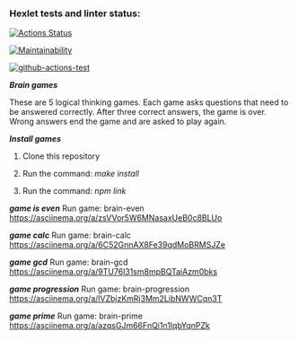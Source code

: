 ### Hexlet tests and linter status:
[![Actions Status](https://github.com/ik0stin/frontend-project-lvl1/workflows/hexlet-check/badge.svg)](https://github.com/ik0stin/frontend-project-lvl1/actions)

[![Maintainability](https://api.codeclimate.com/v1/badges/a99a88d28ad37a79dbf6/maintainability)](https://codeclimate.com/github.com/ik0stin/frontend-project-lvl1)


[![github-actions-test](https://github.com/ik0stin/frontend-project-lvl1/actions/workflows/github-actions-test/badge.svg)](https://github.com/ik0stin/frontend-project-lvl1/actions)


***Brain games***

These are 5 logical thinking games. Each game asks questions that need to be answered correctly. After three correct answers, the game is over. Wrong answers end the game and are asked to play again.


***Install games***

1. Clone this repository

2. Run the command: _make install_

3. Run the command: _npm link_

***game is even***
Run game: brain-even
https://asciinema.org/a/zsVVor5W6MNasaxUeB0c8BLUo

***game calc***
Run game: brain-calc
https://asciinema.org/a/6C52GnnAX8Fe39qdMoBRMSJZe

***game gcd***
Run game: brain-gcd
https://asciinema.org/a/9TU76l31sm8mpBQTaiAzm0bks

***game progression***
Run game: brain-progression
https://asciinema.org/a/lVZbjzKmRj3Mm2LibNWWCqn3T

***game prime***
Run game: brain-prime
https://asciinema.org/a/azqsGJm66FnQi1n1IqbYqnPZk
